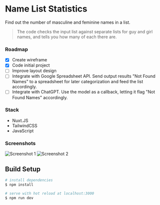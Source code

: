 # Name List Statistics

Find out the number of masculine and feminine names in a list.
> The code checks the input list against separate lists for guy and girl names, and tells you how many of each there are.

### Roadmap

- [x] Create wireframe
- [x] Code initial project
- [ ] Improve layout design
- [ ] Integrate with Google Spreadsheet API. Send output results "Not Found Names" to a spreadsheet for later categorization and feed the list accordingly.
- [ ] Integrate with ChatGPT. Use the model as a callback, letting it flag "Not Found Names" accordingly.

### Stack

- Nuxt.JS
- TailwindCSS
- JavaScript

### Screenshots

![Screenshot 1](https://cdn.discordapp.com/attachments/908819758974140467/1077662766657192067/image.png)
![Screenshot 2](https://cdn.discordapp.com/attachments/908819758974140467/1077663814364962926/image.png)

## Build Setup

```bash
# install dependencies
$ npm install

# serve with hot reload at localhost:3000
$ npm run dev
```
